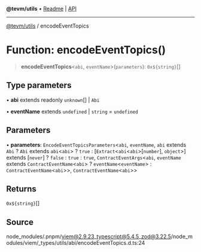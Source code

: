 **@tevm/utils** • [Readme](../README.md) \| [API](../globals.md)

***

[@tevm/utils](../README.md) / encodeEventTopics

# Function: encodeEventTopics()

> **encodeEventTopics**\<`abi`, `eventName`\>(`parameters`): ```0x${string}```[]

## Type parameters

• **abi** extends readonly `unknown`[] \| `Abi`

• **eventName** extends `undefined` \| `string` = `undefined`

## Parameters

• **parameters**: `EncodeEventTopicsParameters`\<`abi`, `eventName`, `abi` extends `Abi` ? `Abi` extends `abi`\<`abi`\> ? `true` : [`Extract`\<`abi`\<`abi`\>\[`number`\], `object`\>] extends [`never`] ? `false` : `true` : `true`, `ContractEventArgs`\<`abi`, `eventName` extends `ContractEventName`\<`abi`\> ? `eventName`\<`eventName`\> : `ContractEventName`\<`abi`\>\>, `ContractEventName`\<`abi`\>\>

## Returns

```0x${string}```[]

## Source

node\_modules/.pnpm/viem@2.9.23\_typescript@5.4.5\_zod@3.22.5/node\_modules/viem/\_types/utils/abi/encodeEventTopics.d.ts:24
